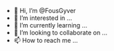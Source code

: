 - 👋 Hi, I’m @FousGyver
- 👀 I’m interested in ...
- 🌱 I’m currently learning ...
- 💞️ I’m looking to collaborate on ...
- 📫 How to reach me ...

<!---
FousGyver/FousGyver is a ✨ special ✨ repository because its `README.md` (this file) appears on your GitHub profile.
You can click the Preview link to take a look at your changes.
--->
